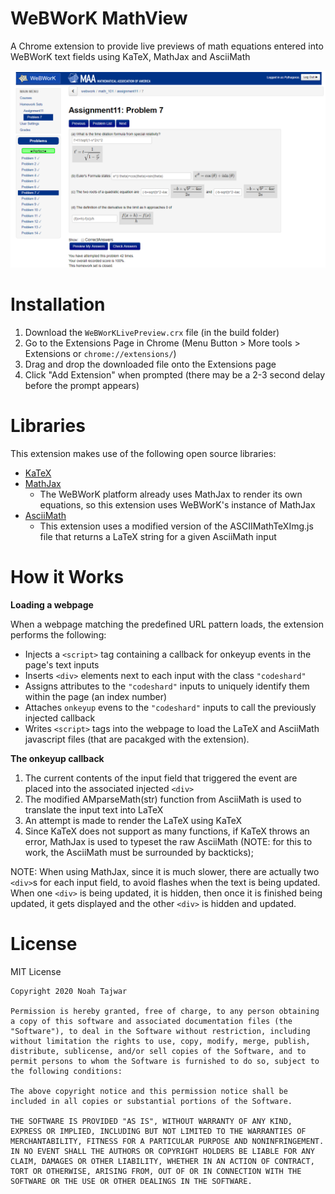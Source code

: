 # WeBWorK MathView
A Chrome extension to provide live previews of math equations entered into WeBWorK text fields using KaTeX, MathJax and AsciiMath

![Screenshot](/img/screenshot.png?raw=true)

# Installation
1. Download the ```WeBWorKLivePreview.crx``` file (in the build folder)
2. Go to the Extensions Page in Chrome (Menu Button > More tools > Extensions or ```chrome://extensions/```)
3. Drag and drop the downloaded file onto the Extensions page
4. Click "Add Extension" when prompted (there may be a 2-3 second delay before the prompt appears)

# Libraries
This extension makes use of the following open source libraries:
 * [KaTeX](https://khan.github.io/KaTeX/)
 * [MathJax](https://www.mathjax.org/)
   * The WeBWorK platform already uses MathJax to render its own equations, so this extension uses WeBWorK's
     instance of MathJax
 * [AsciiMath](http://asciimath.org/)
   * This extension uses a modified version of the ASCIIMathTeXImg.js file that returns a LaTeX string for a given AsciiMath input

# How it Works
**Loading a webpage**

When a webpage matching the predefined URL pattern loads, the extension performs the following:
* Injects a ```<script>``` tag containing a callback for onkeyup events in the page's text inputs
* Inserts ```<div>``` elements next to each input with the class ```"codeshard"```
* Assigns attributes to the ```"codeshard"``` inputs to uniquely identify them within the page (an index number)
* Attaches ```onkeyup``` evens to the ```"codeshard"``` inputs to call the previously injected callback
* Writes ```<script>``` tags into the webpage to load the LaTeX and AsciiMath javascript files (that are pacakged with the extension).

**The onkeyup callback**
1. The current contents of the input field that triggered the event are placed into the associated injected ```<div>```
2. The modified AMparseMath(str) function from AsciiMath is used to translate the input text into LaTeX
3. An attempt is made to render the LaTeX using KaTeX
4. Since KaTeX does not support as many functions, if KaTeX throws an error, MathJax is used to typeset the raw AsciiMath (NOTE: for this to work, the AsciiMath must be surrounded by backticks);

NOTE: When using MathJax, since it is much slower, there are actually two ```<div>```s for each input field, to avoid flashes when the text is being updated.
When one ```<div>``` is being updated, it is hidden, then once it is finished being updated, it gets displayed
and the other ```<div>``` is hidden and updated.

# License
MIT License
```
Copyright 2020 Noah Tajwar

Permission is hereby granted, free of charge, to any person obtaining a copy of this software and associated documentation files (the "Software"), to deal in the Software without restriction, including without limitation the rights to use, copy, modify, merge, publish, distribute, sublicense, and/or sell copies of the Software, and to permit persons to whom the Software is furnished to do so, subject to the following conditions:

The above copyright notice and this permission notice shall be included in all copies or substantial portions of the Software.

THE SOFTWARE IS PROVIDED "AS IS", WITHOUT WARRANTY OF ANY KIND, EXPRESS OR IMPLIED, INCLUDING BUT NOT LIMITED TO THE WARRANTIES OF MERCHANTABILITY, FITNESS FOR A PARTICULAR PURPOSE AND NONINFRINGEMENT. IN NO EVENT SHALL THE AUTHORS OR COPYRIGHT HOLDERS BE LIABLE FOR ANY CLAIM, DAMAGES OR OTHER LIABILITY, WHETHER IN AN ACTION OF CONTRACT, TORT OR OTHERWISE, ARISING FROM, OUT OF OR IN CONNECTION WITH THE SOFTWARE OR THE USE OR OTHER DEALINGS IN THE SOFTWARE.
```
